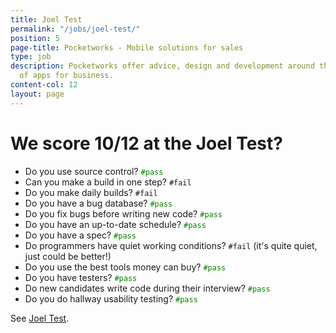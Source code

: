 ```yaml
---
title: Joel Test
permalink: "/jobs/joel-test/"
position: 5
page-title: Pocketworks - Mobile solutions for sales
type: job
description: Pocketworks offer advice, design and development around the implementation
  of apps for business.
content-col: 12
layout: page
---
```


# We score 10/12 at the Joel Test?

- Do you use source control? <code style="color: green">#pass</code>
- Can you make a build in one step? <code>#fail</code>
- Do you make daily builds? <code style="">#fail</code>
- Do you have a bug database? <code style="color: green">#pass</code>
- Do you fix bugs before writing new code? <code style="color: green">#pass</code>
- Do you have an up-to-date schedule? <code style="color: green">#pass</code>
- Do you have a spec? <code style="color: green">#pass</code>
- Do programmers have quiet working conditions? <code>#fail</code> (it's quite quiet, just could be better!)
- Do you use the best tools money can buy? <code style="color: green">#pass</code>
- Do you have testers? <code style="color: green">#pass</code>
- Do new candidates write code during their interview? <code style="color: green">#pass</code>
- Do you do hallway usability testing? <code style="color: green">#pass</code>

See [Joel Test](http://www.joelonsoftware.com/articles/fog0000000043.html).
